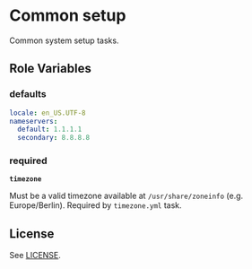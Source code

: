 Common setup
============

Common system setup tasks.

Role Variables
--------------

### defaults

```yaml
locale: en_US.UTF-8
nameservers:
  default: 1.1.1.1
  secondary: 8.8.8.8
```

### required

**`timezone`**

Must be a valid timezone available at `/usr/share/zoneinfo` (e.g. Europe/Berlin). Required by `timezone.yml` task.

License
-------

See [LICENSE](https://github.com/miquecg/ansible-roles/blob/master/LICENSE).
